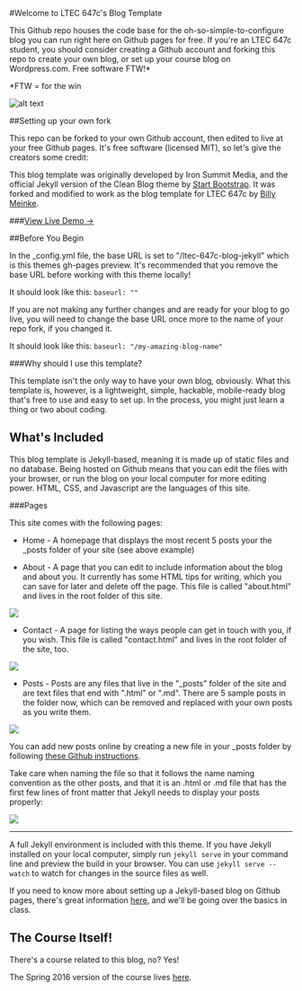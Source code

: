 #Welcome to LTEC 647c's Blog Template

This Github repo houses the code base for the oh-so-simple-to-configure blog you can run right here on Github pages for free. If you're an LTEC 647c student, you should consider creating a Github account and forking this repo to create your own blog, or set up your course blog on Wordpress.com. Free software FTW!*

*FTW = for the win

![alt text](http://i.imgur.com/06KAfQj.png)

##Setting up your own fork

This repo can be forked to your own Github account, then edited to live at your free Github pages. It's free software (licensed MIT), so let's give the creators some credit:

This blog template was originally developed by Iron Summit Media, and the official Jekyll version of the Clean Blog theme by [Start Bootstrap](http://startbootstrap.com/). It was forked and modified to work as the blog template for LTEC 647c by [Billy Meinke](billymeinke.com).

###[View Live Demo &rarr;](http://ltec647c.github.io/ltec-647c-blog-jekyll/)

##Before You Begin

In the _config.yml file, the base URL is set to "/ltec-647c-blog-jekyll" which is this themes gh-pages preview. It's recommended that you remove the base URL before working with this theme locally!

It should look like this:
`baseurl: ""`

If you are not making any further changes and are ready for your blog to go live, you will need to change the base URL once more to the name of your repo fork, if you changed it.

It should look like this:
`baseurl: "/my-amazing-blog-name"`

###Why should I use this template?

This template isn't the only way to have your own blog, obviously. What this template is, however, is a lightweight, simple, hackable, mobile-ready blog that's free to use and easy to set up. In the process, you might just learn a thing or two about coding.

## What's Included

This blog template is Jekyll-based, meaning it is made up of static files and no database. Being hosted on Github means that you can edit the files with your browser, or run the blog on your local computer for more editing power. HTML, CSS, and Javascript are the languages of this site.

###Pages

This site comes with the following pages:
* Home - A homepage that displays the most recent 5 posts your the _posts folder of your site (see above example)

* About - A page that you can edit to include information about the blog and about you. It currently has some HTML tips for writing, which you can save for later and delete off the page. This file is called "about.html" and lives in the root folder of this site.

![](http://i.imgur.com/dFLJCaR.png)

* Contact - A page for listing the ways people can get in touch with you, if you wish. This file is called "contact.html" and lives in the root folder of the site, too.

![](http://i.imgur.com/MWS642p.png)

* Posts - Posts are any files that live in the "_posts" folder of the site and are text files that end with ".html" or ".md". There are 5 sample posts in the folder now, which can be removed and replaced with your own posts as you write them.

![](http://i.imgur.com/TjSjTKw.jpg)

You can add new posts online by creating a new file in your _posts folder by following [these Github instructions](https://help.github.com/articles/creating-new-files/).

Take care when naming the file so that it follows the name naming convention as the other posts, and that it is an .html or .md file that has the first few lines of front matter that Jekyll needs to display your posts properly:

![](http://i.imgur.com/E77V5Cg.png)


* * *


A full Jekyll environment is included with this theme. If you have Jekyll installed on your local computer, simply run `jekyll serve` in your command line and preview the build in your browser. You can use `jekyll serve --watch` to watch for changes in the source files as well.

If you need to know more about setting up a Jekyll-based blog on Github pages, there's great information [here](http://jekyllrb.com/docs/github-pages/), and we'll be going over the basics in class.

## The Course Itself!

There's a course related to this blog, no? Yes!

The Spring 2016 version of the course lives [here](https://learn.coe.hawaii.edu/etec647c-spring16/).
